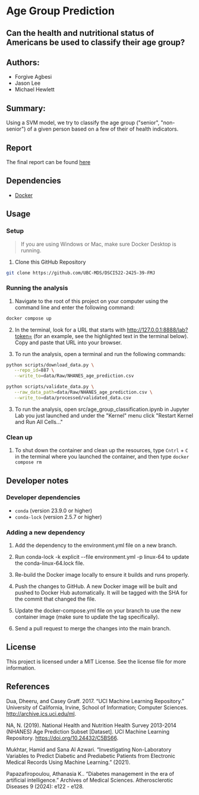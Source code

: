 # Age Group Prediction 
## Can the health and nutritional status of Americans be used to classify their age group?

## Authors:
- Forgive Agbesi
- Jason Lee
- Michael Hewlett

## Summary:
Using a SVM model, we try to classify the age group ("senior", "non-senior") of a given person based on a few of their of health indicators.

## Report
The final report can be found [here](https://github.com/UBC-MDS/DSCI522-2425-39-FMJ/blob/main/notebooks/age_group_classification.ipynb)

## Dependencies
- [Docker](https://www.docker.com)

## Usage

### Setup

>If you are using Windows or Mac, make sure Docker Desktop is running.

1. Clone this GitHub Repository

```bash
git clone https://github.com/UBC-MDS/DSCI522-2425-39-FMJ
```

### Running the analysis

1. Navigate to the root of this project on your computer using the command line and enter the following command:

```bash
docker compose up
```

2. In the terminal, look for a URL that starts with http://127.0.0.1:8888/lab?token= (for an example, see the highlighted text in the terminal below). Copy and paste that URL into your browser.

3. To run the analysis, open a terminal and run the following commands:

```bash
python scripts/download_data.py \
   --repo_id=887 \
   --write_to=data/Raw/NHANES_age_prediction.csv

python scripts/validate_data.py \
   --raw_data_path=data/Raw/NHANES_age_prediction.csv \
   --write_to=data/processed/validated_data.csv
```

3. To run the analysis, open src/age_group_classification.ipynb in Jupyter Lab you just launched and under the "Kernel" menu click "Restart Kernel and Run All Cells..."

### Clean up

1. To shut down the container and clean up the resources, type `Cntrl` + `C` in the terminal where you launched the container, and then type `docker compose rm`

## Developer notes

### Developer dependencies
- `conda` (version 23.9.0 or higher)
- `conda-lock` (version 2.5.7 or higher)

### Adding a new dependency
1. Add the dependency to the environment.yml file on a new branch.

2. Run conda-lock -k explicit --file environment.yml -p linux-64 to update the conda-linux-64.lock file.

3. Re-build the Docker image locally to ensure it builds and runs properly.

4. Push the changes to GitHub. A new Docker image will be built and pushed to Docker Hub automatically. It will be tagged with the SHA for the commit that changed the file.

5. Update the docker-compose.yml file on your branch to use the new container image (make sure to update the tag specifically).

6. Send a pull request to merge the changes into the main branch.

## License
This project is licensed under a MIT License. See the license file for more information.

## References
Dua, Dheeru, and Casey Graff. 2017. “UCI Machine Learning Repository.” University of California, Irvine, School of Information; Computer Sciences. http://archive.ics.uci.edu/ml.

NA, N. (2019). National Health and Nutrition Health Survey 2013-2014 (NHANES) Age Prediction Subset [Dataset]. UCI Machine Learning Repository. https://doi.org/10.24432/C5BS66.

Mukhtar, Hamid and Sana Al Azwari. “Investigating Non-Laboratory Variables to Predict Diabetic and Prediabetic Patients from Electronic Medical Records Using Machine Learning.” (2021).

Papazafiropoulou, Athanasia K.. “Diabetes management in the era of artificial intelligence.” Archives of Medical Sciences. Atherosclerotic Diseases 9 (2024): e122 - e128.
